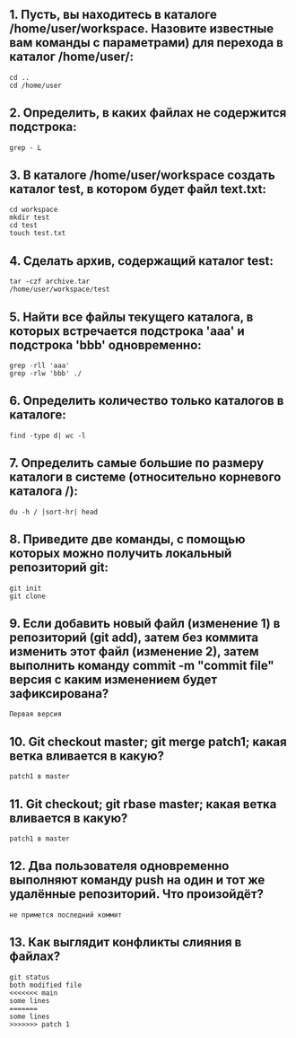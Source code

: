 ## 1. Пусть, вы находитесь в каталоге /home/user/workspace. Назовите известные вам команды с параметрами) для перехода в каталог /home/user/:

```
cd ..
cd /home/user
```

## 2. Определить, в каких файлах не содержится подстрока:

```
grep - L
```

## 3. В каталоге /home/user/workspace создать каталог test, в котором будет файл text.txt:

```
cd workspace
mkdir test
cd test
touch test.txt
```

## 4. Сделать архив, содержащий каталог test:

```
tar -czf archive.tar
/home/user/workspace/test
```

## 5. Найти все файлы текущего каталога, в которых встречается подстрока 'aaa' и подстрока 'bbb' одновременно:

```
grep -rll 'aaa'
grep -rlw 'bbb' ./
```

## 6. Определить количество только каталогов в каталоге:

```
find -type d| wc -l
```

## 7. Определить самые большие по размеру каталоги в системе (относительно корневого каталога /):

```
du -h / |sort-hr| head
```

## 8. Приведите две команды, с помощью которых можно получить локальный репозиторий git:

```
git init
git clone
```

## 9. Если добавить новый файл (изменение 1) в репозиторий (git add), затем без коммита изменить этот файл (изменение 2), затем выполнить команду commit -m "commit file" версия с каким изменением будет зафиксирована?

```
Первая версия
```

## 10. Git checkout master; git merge patch1; какая ветка вливается в какую?

```
patch1 в master
```

## 11. Git checkout; git rbase master; какая ветка вливается в какую?

```
patch1 в master
```

## 12. Два пользователя одновременно выполняют команду push на один и тот же удалённые репозиторий. Что произойдёт?

```
не примется последний коммит
```

## 13. Как выглядит конфликты слияния в файлах?

```
git status
both modified file
<<<<<<< main
some lines
=======
some lines
>>>>>>> patch 1
```
